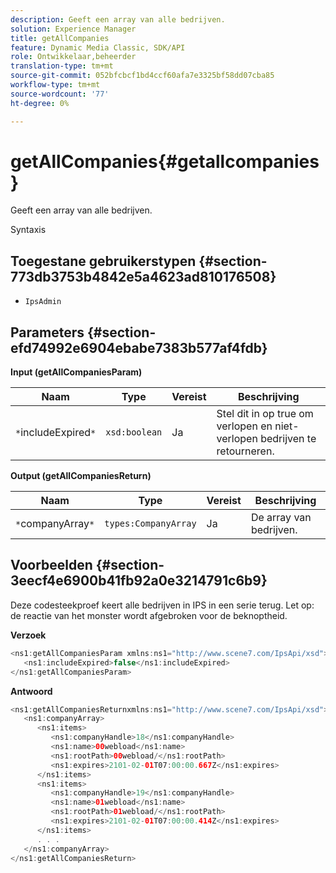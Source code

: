 ```yaml
---
description: Geeft een array van alle bedrijven.
solution: Experience Manager
title: getAllCompanies
feature: Dynamic Media Classic, SDK/API
role: Ontwikkelaar,beheerder
translation-type: tm+mt
source-git-commit: 052bfcbcf1bd4ccf60afa7e3325bf58dd07cba85
workflow-type: tm+mt
source-wordcount: '77'
ht-degree: 0%

---
```



# getAllCompanies{#getallcompanies}

Geeft een array van alle bedrijven.

Syntaxis

## Toegestane gebruikerstypen {#section-773db3753b4842e5a4623ad810176508}

* `IpsAdmin`

## Parameters {#section-efd74992e6904ebabe7383b577af4fdb}

**Input (getAllCompaniesParam)**

| Naam | Type | Vereist | Beschrijving |
|---|---|---|---|
| `*`includeExpired`*` | `xsd:boolean` | Ja | Stel dit in op true om verlopen en niet-verlopen bedrijven te retourneren. |

**Output (getAllCompaniesReturn)**

| Naam | Type | Vereist | Beschrijving |
|---|---|---|---|
| `*`companyArray`*` | `types:CompanyArray` | Ja | De array van bedrijven. |

## Voorbeelden {#section-3eecf4e6900b41fb92a0e3214791c6b9}

Deze codesteekproef keert alle bedrijven in IPS in een serie terug. Let op: de reactie van het monster wordt afgebroken voor de beknoptheid.

**Verzoek**

```java
<ns1:getAllCompaniesParam xmlns:ns1="http://www.scene7.com/IpsApi/xsd">
   <ns1:includeExpired>false</ns1:includeExpired>
</ns1:getAllCompaniesParam>
```

**Antwoord**

```java
<ns1:getAllCompaniesReturnxmlns:ns1="http://www.scene7.com/IpsApi/xsd">
   <ns1:companyArray>
      <ns1:items>
         <ns1:companyHandle>18</ns1:companyHandle>
         <ns1:name>00webload</ns1:name>
         <ns1:rootPath>00webload/</ns1:rootPath>
         <ns1:expires>2101-02-01T07:00:00.667Z</ns1:expires>
      </ns1:items>
      <ns1:items>
         <ns1:companyHandle>19</ns1:companyHandle>
         <ns1:name>01webload</ns1:name>
         <ns1:rootPath>01webload/</ns1:rootPath>
         <ns1:expires>2101-02-01T07:00:00.414Z</ns1:expires>
      </ns1:items>
      . . .
   </ns1:companyArray>
</ns1:getAllCompaniesReturn>
```

